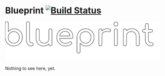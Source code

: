 <!-- mdformat off(GitHub header) -->
Blueprint
[![Build Status](https://travis-ci.org/bolcom/blueprint.svg?branch=master)](https://travis-ci.org/bolcom/blueprint)
======
<!-- mdformat on -->

<p align="center">
  <img src="docs/assets/blueprint.svg" alt="Blueprint Logo" />
</p>

Nothing to see here, yet.